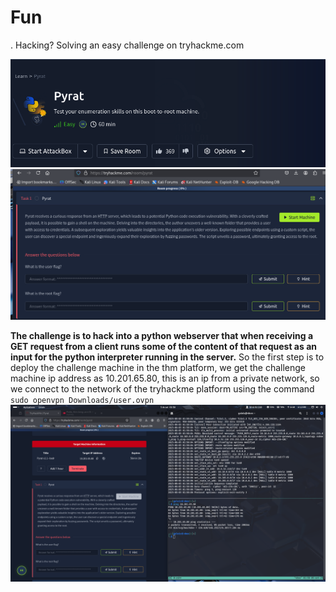 # Fun
. Hacking? Solving an easy challenge on tryhackme.com

![test](images/1.png)
![test](images/2.png)

**The challenge is to hack into a python webserver that when receiving a GET request from a client runs some of the content of that request as an input for the python interpreter running in the server.**
So the first step is to deploy the challenge machine in the thm platform, we get the challenge machine ip address as 10.201.65.80, this is an ip from a private network, so we connect to the network of the tryhackme platform using the command `sudo openvpn Downloads/user.ovpn`
![test](images/3.png)


